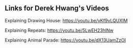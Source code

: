 ## Links for Derek Hwang's Videos

Explaining Drawing House: https://youtu.be/yKf9vLQUXIM

Explaining Repeats: https://youtu.be/5LwEH23hlNw

Explaining Animal Parade: https://youtu.be/dX13UamZzOI
